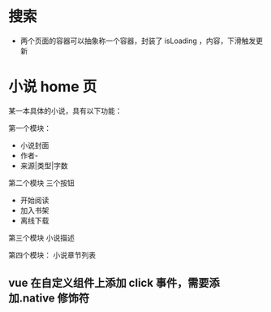 # 搜索

-   两个页面的容器可以抽象称一个容器，封装了 isLoading ，内容，下滑触发更新

# 小说 home 页

某一本具体的小说，具有以下功能：

第一个模块：

-   小说封面
-   作者-
-   来源|类型|字数

第二个模块 三个按钮

-   开始阅读
-   加入书架
-   离线下载

第三个模块
小说描述

第四个模块：
小说章节列表

## vue 在自定义组件上添加 click 事件，需要添加.native 修饰符
